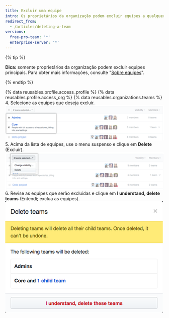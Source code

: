 ```yaml
---
title: Excluir uma equipe
intro: Os proprietários da organização podem excluir equipes a qualquer momento da página de configurações da equipe.
redirect_from:
  - /articles/deleting-a-team
versions:
  free-pro-team: '*'
  enterprise-server: '*'
---
```


{% tip %}

**Dica:** somente proprietários da organização podem excluir equipes principais. Para obter mais informações, consulte "[Sobre equipes](/articles/about-teams)".

{% endtip %}

{% data reusables.profile.access_profile %}
{% data reusables.profile.access_org %}
{% data reusables.organizations.teams %}
4. Selecione as equipes que deseja excluir. ![Lista de equipes com duas equipes selecionadas](/assets/images/help/teams/list-of-teams-selected.png)
5. Acima da lista de equipes, use o menu suspenso e clique em **Delete** (Excluir). ![Menu suspenso com opção para alterar visibilidade da equipe](/assets/images/help/teams/team-bulk-management-options.png)
6. Revise as equipes que serão excluídas e clique em **I understand, delete teams** (Entendi; exclua as equipes). ![Lista de equipes que serão excluídas e o botão Delete teams (Excluir equipes)](/assets/images/help/teams/confirm-delete-teams-bulk.png)
